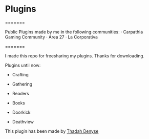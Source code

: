 # Plugins
=======

Public Plugins made by me in the following communities:
· Carpathia Gaming Community
· Area 27
· La Corporativa


=======

I made this repo for freesharing my plugins. Thanks for downloading.

Plugins until now:

+ Crafting

+ Gathering

+ Readers

+ Books

+ Doorkick

+ Deathview

This plugin has been made by [Thadah Denyse](http://www.github.com/Thadah)
